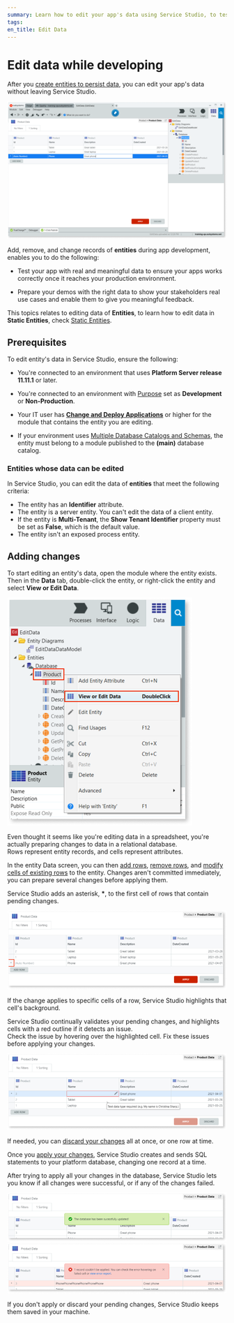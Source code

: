 ```yaml
---
summary: Learn how to edit your app's data using Service Studio, to test your app, or to prepare a demo with meaningful data.
tags:
en_title: Edit Data
---
```


# Edit data while developing

After you [create entities to persist data](../modeling/entity-create.md), you can edit your app's data without leaving Service Studio.

![Edit data in Service Studio](images/edit-data-ss.png)

Add, remove, and change records of **entities** during app development, enables you to do the following:

* Test your app with real and meaningful data to ensure your apps works correctly once it reaches your production environment.

* Prepare your demos with the right data to show your stakeholders real use cases and enable them to give you meaningful feedback.

<div class="info" markdown="1">

This topics relates to editing data of **Entities**, to learn how to edit data in **Static Entities**, check [Static Entities](../modeling/entity-static.md).

</div>

## Prerequisites

To edit entity's data in Service Studio, ensure the following:

* You're connected to an environment that uses **Platform Server release 11.11.1** or later.

* You're connected to an environment with [Purpose](https://success.outsystems.com/Documentation/11/Setting_Up_OutSystems/Configure_your_OutSystems_environment) set as **Development** or **Non-Production**.

* Your IT user has [**Change and Deploy Applications**](../../../managing-the-applications-lifecycle/manage-it-teams/about-permission-levels.md) or higher for the module that contains the entity you are editing.

*  If your environment uses [Multiple Database Catalogs and Schemas](https://success.outsystems.com/Support/Enterprise_Customers/Maintenance_and_Operations/Multiple_Database_Catalogs_and_Schemas), the entity must belong to a module published to the **(main)** database catalog.

### Entities whose data can be edited

In Service Studio, you can edit the data of **entities** that meet the following criteria:

* The entity has an **Identifier** attribute.
* The entity is a server entity. You can't edit the data of a client entity.
* If the entity is **Multi-Tenant**, the  **Show Tenant Identifier** property must be set as **False**, which is the default value.
* The entity isn't an exposed process entity.

## Adding changes

To start editing an entity's data, open the module where the entity exists. Then in the **Data** tab, double-click the entity, or right-click the entity and select **View or Edit Data**.

![Open edit data in Service Studio](images/open-edit-data-ss.png)

<div class="info" markdown="1">

Even thought it seems like you're editing data in a spreadsheet, you're actually preparing changes to data in a relational database.<br/>
Rows represent entity records, and cells represent attributes.

</div>

In the entity Data screen, you can then [add rows](how-edit-data.md#add), [remove rows](how-edit-data.md#remove), and [modify cells of existing rows](how-edit-data.md#modify) to the entity. Changes aren't committed immediately, you can prepare several changes before applying them.

Service Studio adds an asterisk, **\***, to the first cell of rows that contain pending changes.

![Pending changes for a row](images/pending-changes-ss.png)

If the change applies to specific cells of a row, Service Studio highlights that cell's background.

Service Studio continually validates your pending changes, and highlights cells with a red outline if it detects an issue.<br/>
Check the issue by hovering over the highlighted cell. Fix these issues before applying your changes.

![Get details on issues with pending changes](images/pedning-changes-validation-ss.png)

If needed, you can [discard your changes](how-edit-data.md#discard) all at once, or one row at time.

Once you [apply your changes](how-edit-data.md#apply), Service Studio creates and sends SQL statements to your platform database, changing one record at a time.

After trying to apply all your changes in the database, Service Studio lets you know if all changes were successful, or if any of the changes failed.

![Changes applied successfully](images/changes-successfully-ss.png)
![Changes failed to be applied](images/changes-failed-ss.png)

If you don't apply or discard your pending changes, Service Studio keeps them saved in your machine.
